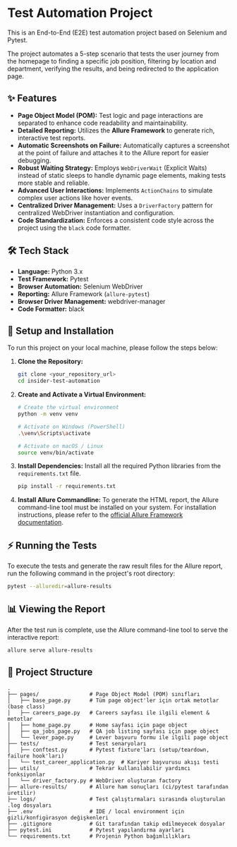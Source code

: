 # Test Automation Project
This is an End-to-End (E2E) test automation project based on Selenium and Pytest.

The project automates a 5-step scenario that tests the user journey from the homepage to finding a specific job position, filtering by location and department, verifying the results, and being redirected to the application page.

## ✨ Features

* **Page Object Model (POM):** Test logic and page interactions are separated to enhance code readability and maintainability.
* **Detailed Reporting:** Utilizes the **Allure Framework** to generate rich, interactive test reports.
* **Automatic Screenshots on Failure:** Automatically captures a screenshot at the point of failure and attaches it to the Allure report for easier debugging.
* **Robust Waiting Strategy:** Employs `WebDriverWait` (Explicit Waits) instead of static sleeps to handle dynamic page elements, making tests more stable and reliable.
* **Advanced User Interactions:** Implements `ActionChains` to simulate complex user actions like hover events.
* **Centralized Driver Management:** Uses a `DriverFactory` pattern for centralized WebDriver instantiation and configuration.
* **Code Standardization:** Enforces a consistent code style across the project using the `black` code formatter.

## 🛠️ Tech Stack

* **Language:** Python 3.x
* **Test Framework:** Pytest
* **Browser Automation:** Selenium WebDriver
* **Reporting:** Allure Framework (`allure-pytest`)
* **Browser Driver Management:** webdriver-manager
* **Code Formatter:** black

## 🚀 Setup and Installation

To run this project on your local machine, please follow the steps below:

1.  **Clone the Repository:**
    ```bash
    git clone <your_repository_url>
    cd insider-test-automation
    ```

2.  **Create and Activate a Virtual Environment:**
    ```bash
    # Create the virtual environment
    python -m venv venv

    # Activate on Windows (PowerShell)
    .\venv\Scripts\activate

    # Activate on macOS / Linux
    source venv/bin/activate
    ```

3.  **Install Dependencies:**
    Install all the required Python libraries from the `requirements.txt` file.
    ```bash
    pip install -r requirements.txt
    ```

4.  **Install Allure Commandline:**
    To generate the HTML report, the Allure command-line tool must be installed on your system. For installation instructions, please refer to the [official Allure Framework documentation](https://docs.qameta.io/allure/#_installing_a_commandline).

## ⚡ Running the Tests

To execute the tests and generate the raw result files for the Allure report, run the following command in the project's root directory:
```bash
pytest --alluredir=allure-results
```

## 📊 Viewing the Report
After the test run is complete, use the Allure command-line tool to serve the interactive report:

```bash
allure serve allure-results
```


## 📁 Project Structure

```
.
├── pages/                # Page Object Model (POM) sınıfları
│   ├── base_page.py      # Tüm page object'ler için ortak metotlar (base class)
│   ├── careers_page.py   # Careers sayfası ile ilgili element & metotlar
│   ├── home_page.py      # Home sayfası için page object
│   ├── qa_jobs_page.py   # QA job listing sayfası için page object
│   └── lever_page.py     # Lever başvuru formu ile ilgili page object
├── tests/                # Test senaryoları
│   ├── conftest.py       # Pytest fixture'ları (setup/teardown, failure hook'ları)
│   └── test_career_application.py  # Kariyer başvurusu akışı testi
├── utils/                # Tekrar kullanılabilir yardımcı fonksiyonlar
│   └── driver_factory.py # WebDriver oluşturan factory
├── allure-results/       # Allure ham sonuçları (ci/pytest tarafından üretilir)
├── logs/                 # Test çalıştırmaları sırasında oluşturulan .log dosyaları
├── .env                  # IDE / local environment için gizli/konfigürasyon değişkenleri
├── .gitignore            # Git tarafından takip edilmeyecek dosyalar
├── pytest.ini            # Pytest yapılandırma ayarları
└── requirements.txt      # Projenin Python bağımlılıkları
```